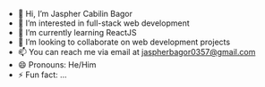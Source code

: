 - 👋 Hi, I’m Jaspher Cabilin Bagor
- 👀 I’m interested in full-stack web development
- 🌱 I’m currently learning ReactJS
- 💞️ I’m looking to collaborate on web development projects
- 📫 You can reach me via email at jaspherbagor0357@gmail.com
- 😄 Pronouns: He/Him
- ⚡ Fun fact: ...

<!---
jaspherbagor/jaspherbagor is a ✨ special ✨ repository because its `README.md` (this file) appears on your GitHub profile.
You can click the Preview link to take a look at your changes.
--->
